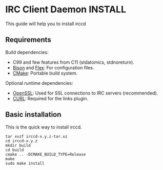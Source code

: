 IRC Client Daemon INSTALL
=========================

This guide will help you to install irccd

Requirements
------------

Build dependencies:

- C99 and few features from C11 (stdatomics, stdnoreturn).
- [Bison][] and [Flex][]: For configuration files.
- [CMake][]: Portable build system.

Optional runtime dependencies:

- [OpenSSL][]: Used for SSL connections to IRC servers (recommended).
- [CURL][]: Required for the links plugin.

Basic installation
------------------

This is the quick way to install irccd.

    tar xvzf irccd-x.y.z-tar.xz
    cd irccd-x.y.z
    mkdir build
    cd build
    cmake .. -DCMAKE_BUILD_TYPE=Release
    make
    sudo make install

[Bison]: https://www.gnu.org/software/bison
[CMake]: http://www.cmake.org
[CURL]: https://curl.se
[Flex]: https://github.com/westes/flex
[OpenSSL]: http://openssl.org
